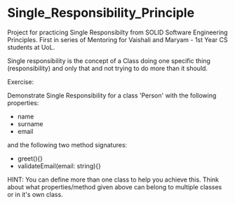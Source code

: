 # Single_Responsibility_Principle
Project for practicing Single Responsibilty from SOLID Software Engineering Principles. First in series of Mentoring for Vaishali and Maryam - 1st Year CS students at UoL.

Single responsibility is the concept of a Class doing one specific thing (responsibility) and only that and not trying to do more than it should.

Exercise:

Demonstrate Single Responsibility for a class 'Person' with the following properties:
  - name 
  - surname
  - email

and the following two method signatures:
  - greet(){}
  - validateEmail(email: string){}

HINT: You can define more than one class to help you achieve this. Think about what properties/method given above can belong to multiple classes or in it's own class.

